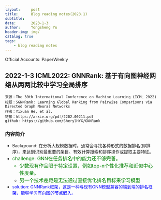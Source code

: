 ```yaml
---
layout:     post
title:      Blog reading notes(2023.1)
subtitle:
date:       2023-1-3
author:     Yongsheng Yu
header-img: img/
catalog: true
tags:
    - blog reading notes
---
```

Official Accounts: PaperWeekly
## 2022-1-3 ICML2022: GNNRank: 基于有向图神经网络从两两比较中学习全局排序
    来源：The 39th International Conference on Machine Learning (ICML 2022)
    标题：SGNNRank: Learning Global Ranking from Pairwise Comparisons via Directed Graph Neural Networks
    作者：Yixuan He, et al.
    链接：https://arxiv.org/pdf/2202.00211.pdf
    github: https://github.com/SherylHYX/GNNRank


### 内容简介
  - Background: 在分析大规模数据时，通常会寻找各种形式的数据排名(即排序)，来达到识别最重要的条目、有效计算搜索和排序操作或提取主要特征。
  - <font size=3 color=green>challenge: GNN在任务排名中的能力还不够完善。
    - 少数现有作品限于特定设置，例如top-n个性化推荐和近似中心性度量。
    - 另一个技术差距是无法通过直接优化排名目标来学习模型</font>
  - <font color=blue>solution: GNNRank框架，这是一种与现有GNN模型兼容的端到端的排名框架，能够学习有向图的节点嵌入。</font>
